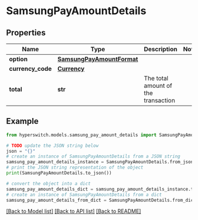 # SamsungPayAmountDetails


## Properties

Name | Type | Description | Notes
------------ | ------------- | ------------- | -------------
**option** | [**SamsungPayAmountFormat**](SamsungPayAmountFormat.md) |  | 
**currency_code** | [**Currency**](Currency.md) |  | 
**total** | **str** | The total amount of the transaction | 

## Example

```python
from hyperswitch.models.samsung_pay_amount_details import SamsungPayAmountDetails

# TODO update the JSON string below
json = "{}"
# create an instance of SamsungPayAmountDetails from a JSON string
samsung_pay_amount_details_instance = SamsungPayAmountDetails.from_json(json)
# print the JSON string representation of the object
print(SamsungPayAmountDetails.to_json())

# convert the object into a dict
samsung_pay_amount_details_dict = samsung_pay_amount_details_instance.to_dict()
# create an instance of SamsungPayAmountDetails from a dict
samsung_pay_amount_details_from_dict = SamsungPayAmountDetails.from_dict(samsung_pay_amount_details_dict)
```
[[Back to Model list]](../README.md#documentation-for-models) [[Back to API list]](../README.md#documentation-for-api-endpoints) [[Back to README]](../README.md)



